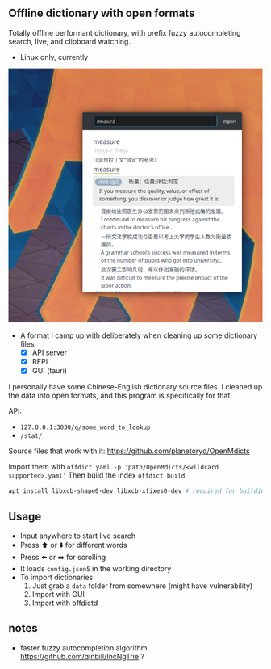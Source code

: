 ## Offline dictionary with open formats

Totally offline performant dictionary, with prefix fuzzy autocompleting search, live, and clipboard watching.

- Linux only, currently

![](./sc.png)

- A format I camp up with deliberately when cleaning up some dictionary files
    - [x] API server
    - [x] REPL
    - [x] GUI (tauri)

I personally have some Chinese-English dictionary source files. I cleaned up the data into open formats, and this program is specifically for that.

API: 
- `127.0.0.1:3030/q/some_word_to_lookup`
- `/stat/`

Source files that work with it: https://github.com/planetoryd/OpenMdicts

Import them with `offdict yaml -p 'path/OpenMdicts/<wildcard supported>.yaml'`
Then build the index `offdict build`

```sh
apt install libxcb-shape0-dev libxcb-xfixes0-dev # required for building clipboard-master
```

## Usage

- Input anywhere to start live search
- Press ⬆️ or ⬇️ for different words
- Press ⬅️ or ➡️ for scrolling
- It loads `config.json5` in the working directory
- To import dictionaries
    1. Just grab a `data` folder from somewhere (might have vulnerability)
    2. Import with GUI
    3. Import with offdictd

## notes 

- faster fuzzy autocompletion algorithm. https://github.com/qinbill/IncNgTrie ?